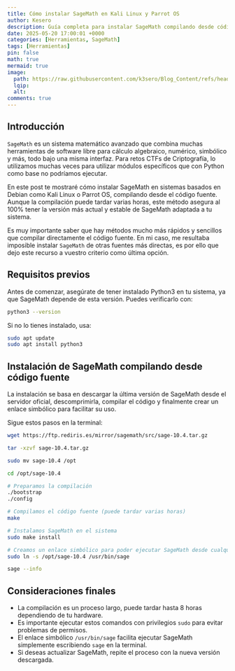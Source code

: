 ```yaml
---
title: Cómo instalar SageMath en Kali Linux y Parrot OS
author: Kesero
description: Guía completa para instalar SageMath compilando desde código fuente en Kali Linux y Parrot OS.
date: 2025-05-20 17:00:01 +0000
categories: [Herramientas, SageMath]
tags: [Herramientas]
pin: false
math: true
mermaid: true
image:
  path: https://raw.githubusercontent.com/k3sero/Blog_Content/refs/heads/main/Herramientas/sage/prompt%20sage.png
  lqip: 
  alt: 
comments: true
---
```


## Introducción

`SageMath` es un sistema matemático avanzado que combina muchas herramientas de software libre para cálculo algebraico, numérico, simbólico y más, todo bajo una misma interfaz. Para retos CTFs de Criptografía, lo utilizamos muchas veces para utilizar módulos específicos que con Python como base no podríamos ejecutar.

En este post te mostraré cómo instalar SageMath en sistemas basados en Debian como Kali Linux o Parrot OS, compilando desde el código fuente. Aunque la compilación puede tardar varias horas, este método asegura al 100% tener la versión más actual y estable de SageMath adaptada a tu sistema.

Es muy importante saber que hay métodos mucho más rápidos y sencillos que compilar directamente el código fuente. En mi caso, me resultaba imposible instalar `SageMath` de otras fuentes más directas, es por ello que dejo este recurso a vuestro criterio como última opción.


## Requisitos previos

Antes de comenzar, asegúrate de tener instalado Python3 en tu sistema, ya que SageMath depende de esta versión. Puedes verificarlo con:

```bash
python3 --version
```

Si no lo tienes instalado, usa:

```bash
sudo apt update
sudo apt install python3
```

## Instalación de SageMath compilando desde código fuente

La instalación se basa en descargar la última versión de SageMath desde el servidor oficial, descomprimirla, compilar el código y finalmente crear un enlace simbólico para facilitar su uso.

Sigue estos pasos en la terminal:

```bash
wget https://ftp.rediris.es/mirror/sagemath/src/sage-10.4.tar.gz

tar -xzvf sage-10.4.tar.gz

sudo mv sage-10.4 /opt

cd /opt/sage-10.4

# Preparamos la compilación
./bootstrap
./config

# Compilamos el código fuente (puede tardar varias horas)
make

# Instalamos SageMath en el sistema
sudo make install

# Creamos un enlace simbólico para poder ejecutar SageMath desde cualquier ubicación
sudo ln -s /opt/sage-10.4 /usr/bin/sage

sage --info
```

## Consideraciones finales

* La compilación es un proceso largo, puede tardar hasta 8 horas dependiendo de tu hardware.
* Es importante ejecutar estos comandos con privilegios `sudo` para evitar problemas de permisos.
* El enlace simbólico `/usr/bin/sage` facilita ejecutar SageMath simplemente escribiendo `sage` en la terminal.
* Si deseas actualizar SageMath, repite el proceso con la nueva versión descargada.